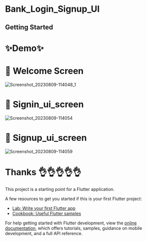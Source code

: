 # Bank_Login_Signup_UI

## Getting Started

# ✨Demo✨

# 🌟 Welcome Screen 

![Screenshot_20230809-114048_1](https://github.com/Abhishekmantravat/bank_login_signup_ui/assets/124698979/cbe68fcc-7ff2-4367-a364-9c85b2c384be)

# 🌟 Signin_ui_screen

![Screenshot_20230809-114054](https://github.com/Abhishekmantravat/bank_login_signup_ui/assets/124698979/8ca1ddaf-7768-4114-97ef-036595c95ec8)

# 🌟 Signup_ui_screen

![Screenshot_20230809-114059](https://github.com/Abhishekmantravat/bank_login_signup_ui/assets/124698979/1c1e9f56-a911-485c-b9df-76f336cb353e)


# Thanks 👌👌👌👌👌
This project is a starting point for a Flutter application.

A few resources to get you started if this is your first Flutter project:

- [Lab: Write your first Flutter app](https://docs.flutter.dev/get-started/codelab)
- [Cookbook: Useful Flutter samples](https://docs.flutter.dev/cookbook)

For help getting started with Flutter development, view the
[online documentation](https://docs.flutter.dev/), which offers tutorials,
samples, guidance on mobile development, and a full API reference.
